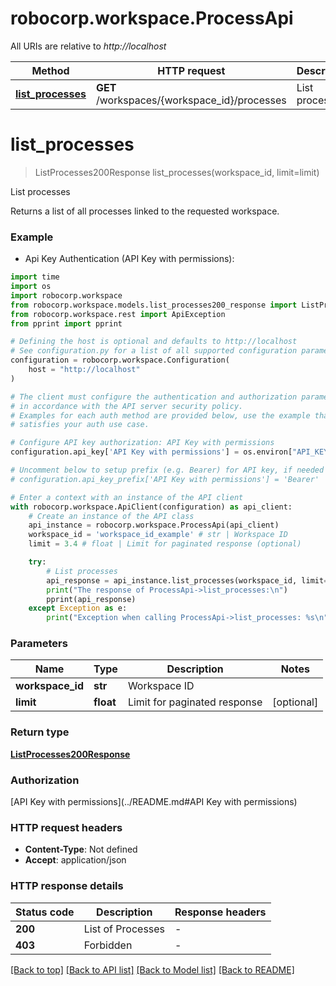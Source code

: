 # robocorp.workspace.ProcessApi

All URIs are relative to *http://localhost*

Method | HTTP request | Description
------------- | ------------- | -------------
[**list_processes**](ProcessApi.md#list_processes) | **GET** /workspaces/{workspace_id}/processes | List processes


# **list_processes**
> ListProcesses200Response list_processes(workspace_id, limit=limit)

List processes

Returns a list of all processes linked to the requested workspace.

### Example

* Api Key Authentication (API Key with permissions):
```python
import time
import os
import robocorp.workspace
from robocorp.workspace.models.list_processes200_response import ListProcesses200Response
from robocorp.workspace.rest import ApiException
from pprint import pprint

# Defining the host is optional and defaults to http://localhost
# See configuration.py for a list of all supported configuration parameters.
configuration = robocorp.workspace.Configuration(
    host = "http://localhost"
)

# The client must configure the authentication and authorization parameters
# in accordance with the API server security policy.
# Examples for each auth method are provided below, use the example that
# satisfies your auth use case.

# Configure API key authorization: API Key with permissions
configuration.api_key['API Key with permissions'] = os.environ["API_KEY"]

# Uncomment below to setup prefix (e.g. Bearer) for API key, if needed
# configuration.api_key_prefix['API Key with permissions'] = 'Bearer'

# Enter a context with an instance of the API client
with robocorp.workspace.ApiClient(configuration) as api_client:
    # Create an instance of the API class
    api_instance = robocorp.workspace.ProcessApi(api_client)
    workspace_id = 'workspace_id_example' # str | Workspace ID
    limit = 3.4 # float | Limit for paginated response (optional)

    try:
        # List processes
        api_response = api_instance.list_processes(workspace_id, limit=limit)
        print("The response of ProcessApi->list_processes:\n")
        pprint(api_response)
    except Exception as e:
        print("Exception when calling ProcessApi->list_processes: %s\n" % e)
```



### Parameters

Name | Type | Description  | Notes
------------- | ------------- | ------------- | -------------
 **workspace_id** | **str**| Workspace ID | 
 **limit** | **float**| Limit for paginated response | [optional] 

### Return type

[**ListProcesses200Response**](ListProcesses200Response.md)

### Authorization

[API Key with permissions](../README.md#API Key with permissions)

### HTTP request headers

 - **Content-Type**: Not defined
 - **Accept**: application/json

### HTTP response details
| Status code | Description | Response headers |
|-------------|-------------|------------------|
**200** | List of Processes |  -  |
**403** | Forbidden |  -  |

[[Back to top]](#) [[Back to API list]](../README.md#documentation-for-api-endpoints) [[Back to Model list]](../README.md#documentation-for-models) [[Back to README]](../README.md)


